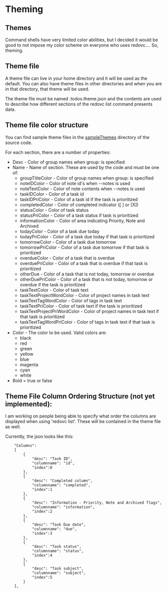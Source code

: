 # Theming

## Themes
Command shells have very limited color abilities, but I decided it would be good to not impose my color scheme on everyone who uses redovc.... So, theming.

## Theme file
A theme file can live in your home directory and it will be used as the default. You can also have theme files in other directories and when you are in that directory, that theme will be used.

The theme file must be named .todos.theme.json and the contents are used to describe how different sections of the redovc list command presents data.

## Theme file color structure
You can find sample theme files in the [sampleThemes](https://github.com/sottey/redo.vc/tree/main/sampleThemes) directory of the source code.

For each section, there are a number of properties:

- Desc - Color of group names when group: is specified
- Name - Name of section. These are used by the code and must be one of:
    - groupTitleColor - Color of group names when group: is specified
    - noteIDColor - Color of note id's when --notes is used
    - noteTextColor - Color of note contents when --notes is used
    - taskIDColor - Color of a task id
    - taskIDPriColor - Color of a task id if the task is prioritized
    - completedColor - Color of completed indicator ([ ] or [X])
    - statusColor - Color of task status
    - statusPriColor - Color of a task status if task is prioritized
    - informationColor - Color of area indicating Priority, Note and Archived
    - todayColor - Color of a task due today
    - todayPriColor - Color of a task due today if that task is prioritized
    - tomorrowColor - Color of a task due tomorrow
    - tomorrowPriColor - Color of a task due tomorrow if that task is prioritized
    - overdueColor - Color of a task that is overdue
    - overduePriColor - Color of a task that is overdue if that task is prioritized
    - otherDue - Color of a task that is not today, tomorrow or overdue
    - otherDuePriColor - Color of a task that is not today, tomorrow or overdue if the task is prioritized
    - taskTextColor - Color of task text
    - taskTextProjectWordColor - Color of project names in task text
    - taskTextTagWordColor - Color of tags in task text
    - taskTextPriColor - Color of task text if the task is prioritized
    - taskTextProjectPriWordColor - Color of project names in task text if that task is prioritized
    - taskTextTagWordPriColor - Color of tags in task text if that task is prioritized
- Color - The color to be used. Valid colors are:
	- black
	- red
	- green
	- yellow
	- blue
	- magenta
	- cyan
	- white
- Bold = true or false

## Theme File Column Ordering Structure (not yet implemented):
I am working on people being able to specify what order the columns are displayed when using 'redovc list'. These will be contained in the theme file as well.

Currently, the json looks like this:
```
    "Columns":
    [
        {
            "desc": "Task ID",
            "columnname": "id",
            "index":0
        },
        {
            "desc": "Completed column",
            "columnname": "completed",
            "index":1
        },
        {
            "desc": "Information - Priority, Note and Archived flags",
            "columnname": "information",
            "index":2
        },
        {
            "desc": "Task Due date",
            "columnname": "due",
            "index":3
        },
        {
            "desc": "Task status",
            "columnname": "status",
            "index":4
        },
        {
            "desc": "Task subject",
            "columnname": "subject",
            "index":5
        }
    ],
```